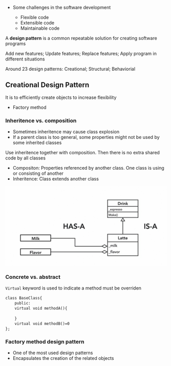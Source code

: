 - Some challenges in the software development

    - Flexible code
    - Extensible code
    - Maintainable code

A **design pattern** is a common repeatable solution for creating software programs

Add new features; Update features; Replace features; Apply program in different situations

Around 23 design patterns: Creational; Structural; Behaviorial

## Creational Design Pattern
It is to efficiently create objects to increase flexibility
- Factory method

### Inheritence vs. composition
- Sometimes inheritence may cause class explosion
- If a parent class is too general, some properties might not be used by some inherited classes

Use inheritence together with composition. Then there is no extra shared code by all classes 

- Compositon: Properties referenced by another class. One class is using or consisting of another
- Inheritence: Class extends another class

![](images/Screenshot%202022-05-19%20234240.png)

### Concrete vs. abstract
`Virtual` keyword is used to indicate a method must be overriden
```
class BaseClass{
    public:
    virtual void methodA(){

    }
    virtual void methodB()=0
};
```

### Factory method design pattern
- One of the most used design patterns
- Encapsulates the creation of the related objects